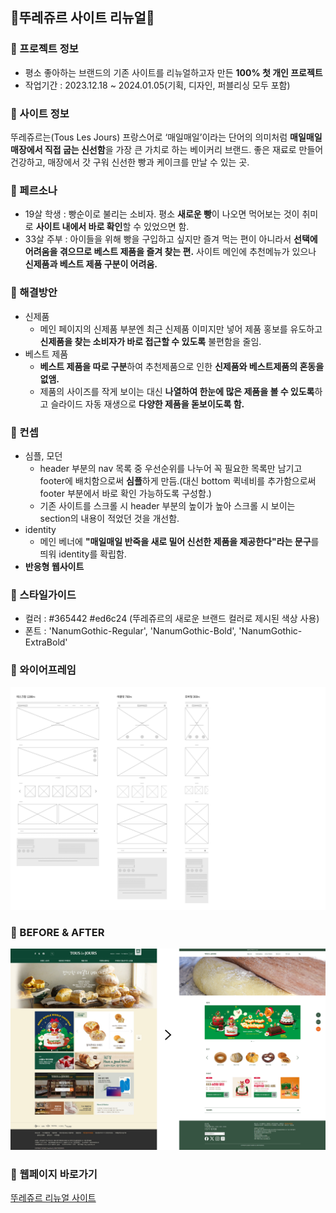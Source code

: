 ## 🍞뚜레쥬르 사이트 리뉴얼🍞

### 📌 프로젝트 정보
+ 평소 좋아하는 브랜드의 기존 사이트를 리뉴얼하고자 만든 **100% 첫 개인 프로젝트**
+ 작업기간 : 2023.12.18 ~ 2024.01.05(기획, 디자인, 퍼블리싱 모두 포함)


### 📌 사이트 정보
뚜레쥬르는(Tous Les Jours) 프랑스어로 ‘매일매일’이라는 단어의 의미처럼
**매일매일 매장에서 직접 굽는 신선함**을 가장 큰 가치로 하는 베이커리 브랜드.
좋은 재료로 만들어 건강하고, 매장에서 갓 구워 신선한 빵과 케이크를 만날 수 있는 곳.


### 📌 페르소나
+ 19살 학생
   : 빵순이로 불리는 소비자. 평소 **새로운 빵**이 나오면 먹어보는 것이 취미로 **사이트 내에서 바로 확인**할 수 있었으면 함.
+ 33살 주부
   : 아이들을 위해 빵을 구입하고 싶지만 즐겨 먹는 편이 아니라서 **선택에 어려움을 겪으므로 베스트 제품을 즐겨 찾는 편.** 사이트 메인에 추천메뉴가 있으나 **신제품과 베스트 제품 구분이 어려움.**


### 📌 해결방안
+ 신제품
   + 메인 페이지의 신제품 부분엔 최근 신제품 이미지만 넣어 제품 홍보를 유도하고 **신제품을 찾는 소비자가 바로 접근할 수 있도록** 불편함을 줄임.
+ 베스트 제품
   + **베스트 제품을 따로 구분**하여 추천제품으로 인한 **신제품와 베스트제품의 혼동을 없앰.**
   + 제품의 사이즈를 작게 보이는 대신 **나열하여 한눈에 많은 제품을 볼 수 있도록**하고 슬라이드 자동 재생으로 **다양한 제품을 돋보이도록 함.**


### 📌 컨셉
+ 심플, 모던
   + header 부분의 nav 목록 중 우선순위를 나누어 꼭 필요한 목록만 남기고 footer에 배치함으로써 **심플**하게 만듬.(대신 bottom 퀵네비를 추가함으로써 footer 부분에서 바로 확인 가능하도록 구성함.)
   + 기존 사이트를 스크롤 시 header 부분의 높이가 높아 스크롤 시 보이는 section의 내용이 적었던 것을 개선함. 
+ identity 
   + 메인 베너에 **"매일매일 반죽을 새로 밀어 신선한 제품을 제공한다"라는 문구**를 띄워 identity를 확립함.
+ **반응형 웹사이트**


### 📌 스타일가이드
+ 컬러
   : #365442  #ed6c24 (뚜레쥬르의 새로운 브랜드 컬러로 제시된 색상 사용)
+ 폰트
   : 'NanumGothic-Regular', 'NanumGothic-Bold', 'NanumGothic-ExtraBold'


### 📌 와이어프레임
![와이어프레임](https://github.com/juheee2/touslesjours/blob/main/%EC%99%80%EC%9D%B4%EC%96%B4%ED%94%84%EB%A0%88%EC%9E%84.png)


### 📌 BEFORE & AFTER
![before & after](https://github.com/juheee2/touslesjours/blob/main/%EB%9A%9C%EB%A0%88%EC%A5%AC%EB%A5%B4%20before%26after.png)


### 📌 웹페이지 바로가기
[뚜레쥬르 리뉴얼 사이트](https://juheee2.github.io/touslesjours/)
